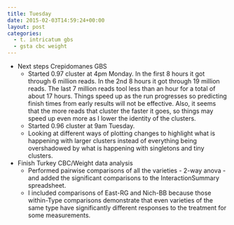 ```yaml
---
title: Tuesday
date: 2015-02-03T14:59:24+00:00
layout: post
categories:
  - t. intricatum gbs
  - gsta cbc weight
---
```

  * Next steps Crepidomanes GBS
      * Started 0.97 cluster at 4pm Monday. In the first 8 hours it got through 6 million reads. In the 2nd 8 hours it got through 19 million reads. The last 7 million reads tool less than an hour for a total of about 17 hours. Things speed up as the run progresses so predicting finish times from early results will not be effective. Also, it seems that the more reads that cluster the faster it goes, so things may speed up even more as I lower the identity of the clusters.
      * Started 0.96 cluster at 9am Tuesday.
      * Looking at different ways of plotting changes to highlight what is happening with larger clusters instead of everything being overshadowed by what is happening with singletons and tiny clusters.
  * Finish Turkey CBC/Weight data analysis
      * Performed pairwise comparisons of all the varieties - 2-way anova - and added the significant comparisons to the InteractionSummary spreadsheet.
      * I included comparisons of East-RG and Nich-BB because those within-Type comparisons demonstrate that even varieties of the same type have significantly different responses to the treatment for some measurements.
